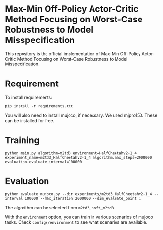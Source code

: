 # Max-Min Off-Policy Actor-Critic Method Focusing on Worst-Case Robustness to Model Misspecification

This repository is the official implementation of Max-Min Off-Policy Actor-Critic Method Focusing on Worst-Case Robustness to Model Misspecification.

# Requirement

To install requirements:

```setup
pip install -r requirements.txt
```

You will also need to install mujoco, if necessary.
We used mjpro150. These can be installed for free.

# Training

```train
python main.py algorithm=m2td3 environment=HalfCheetahv2-1_4 experiment_name=m2td3_HalfCheetahv2-1_4 algorithm.max_steps=2000000 evaluation.evaluate_interval=100000
```

# Evaluation

```eval
python evaluate_mujoco.py --dir experiments/m2td3_HalfCheetahv2-1_4 --interval 100000 --max_iteration 2000000 --dim_evaluate_point 1
```

The algorithm can be selected from `m2td3`, `soft_m2td3`

With the `environment` option, you can train in various scenarios of mujoco tasks.
Check `configs/environment` to see what scenarios are available.
